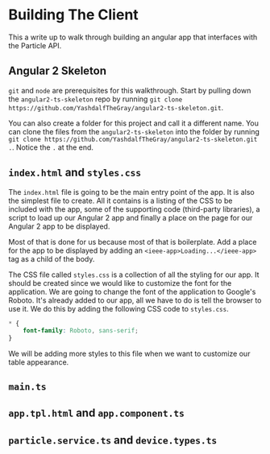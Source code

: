 # Building The Client

This a write up to walk through building an angular app that interfaces with the Particle API.

## Angular 2 Skeleton

`git` and `node` are prerequisites for this walkthrough. Start by pulling down the `angular2-ts-skeleton` repo by running `git clone https://github.com/YashdalfTheGray/angular2-ts-skeleton.git`.

You can also create a folder for this project and call it a different name. You can clone the files from the `angular2-ts-skeleton` into the folder by running `git clone https://github.com/YashdalfTheGray/angular2-ts-skeleton.git .`. Notice the `.` at the end.  

## `index.html` and `styles.css`

The `index.html` file is going to be the main entry point of the app. It is also the simplest file to create. All it contains is a listing of the CSS to be included with the app, some of the supporting code (third-party libraries), a script to load up our Angular 2 app and finally a place on the page for our Angular 2 app to be displayed.

Most of that is done for us because most of that is boilerplate. Add a place for the app to be displayed by adding an `<ieee-app>Loading...</ieee-app>` tag as a child of the body.

The CSS file called `styles.css` is a collection of all the styling for our app. It should be created since we would like to customize the font for the application. We are going to change the font of the application to Google's Roboto. It's already added to our app, all we have to do is tell the browser to use it. We do this by adding the following CSS code to `styles.css`.

```css
* {
    font-family: Roboto, sans-serif;
}
```

We will be adding more styles to this file when we want to customize our table appearance.

## `main.ts`



## `app.tpl.html`  and `app.component.ts`



## `particle.service.ts` and `device.types.ts`
